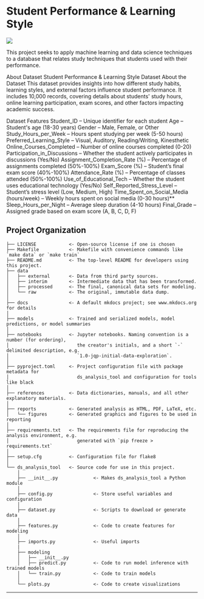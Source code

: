 # Student Performance & Learning Style

<a target="_blank" href="https://cookiecutter-data-science.drivendata.org/">
    <img src="https://img.shields.io/badge/CCDS-Project%20template-328F97?logo=cookiecutter" />
</a>

This project seeks to apply machine learning and data science techniques to a database that relates study techniques that students used with their performance.

About Dataset
Student Performance & Learning Style Dataset
About the Dataset
This dataset provides insights into how different study habits, learning styles, and external factors influence student performance. It includes 10,000 records, covering details about students' study hours, online learning participation, exam scores, and other factors impacting academic success.

Dataset Features
Student_ID – Unique identifier for each student 
Age – Student's age (18-30 years)
Gender – Male, Female, or Other
Study_Hours_per_Week – Hours spent studying per week (5-50 hours)
Preferred_Learning_Style – Visual, Auditory, Reading/Writing, Kinesthetic
Online_Courses_Completed – Number of online courses completed (0-20)
Participation_in_Discussions – Whether the student actively participates in discussions (Yes/No)
Assignment_Completion_Rate (%) – Percentage of assignments completed (50%-100%)
Exam_Score (%) – Student’s final exam score (40%-100%)
Attendance_Rate (%) – Percentage of classes attended (50%-100%)
Use_of_Educational_Tech – Whether the student uses educational technology (Yes/No)
Self_Reported_Stress_Level – Student’s stress level (Low, Medium, High)
Time_Spent_on_Social_Media (hours/week) – Weekly hours spent on social media (0-30 hours)\**
Sleep_Hours_per_Night – Average sleep duration (4-10 hours)
Final_Grade – Assigned grade based on exam score (A, B, C, D, F)


## Project Organization

```
├── LICENSE            <- Open-source license if one is chosen
├── Makefile           <- Makefile with convenience commands like `make data` or `make train`
├── README.md          <- The top-level README for developers using this project.
├── data
│   ├── external       <- Data from third party sources.
│   ├── interim        <- Intermediate data that has been transformed.
│   ├── processed      <- The final, canonical data sets for modeling.
│   └── raw            <- The original, immutable data dump.
│
├── docs               <- A default mkdocs project; see www.mkdocs.org for details
│
├── models             <- Trained and serialized models, model predictions, or model summaries
│
├── notebooks          <- Jupyter notebooks. Naming convention is a number (for ordering),
│                         the creator's initials, and a short `-` delimited description, e.g.
│                         `1.0-jqp-initial-data-exploration`.
│
├── pyproject.toml     <- Project configuration file with package metadata for 
│                         ds_analysis_tool and configuration for tools like black
│
├── references         <- Data dictionaries, manuals, and all other explanatory materials.
│
├── reports            <- Generated analysis as HTML, PDF, LaTeX, etc.
│   └── figures        <- Generated graphics and figures to be used in reporting
│
├── requirements.txt   <- The requirements file for reproducing the analysis environment, e.g.
│                         generated with `pip freeze > requirements.txt`
│
├── setup.cfg          <- Configuration file for flake8
│
└── ds_analysis_tool   <- Source code for use in this project.
    │
    ├── __init__.py             <- Makes ds_analysis_tool a Python module
    │
    ├── config.py               <- Store useful variables and configuration
    │
    ├── dataset.py              <- Scripts to download or generate data
    │
    ├── features.py             <- Code to create features for modeling
    │
    ├── imports.py              <- Useful imports 
    |
    ├── modeling                
    │   ├── __init__.py 
    │   ├── predict.py          <- Code to run model inference with trained models          
    │   └── train.py            <- Code to train models
    │
    └── plots.py                <- Code to create visualizations
```

--------

